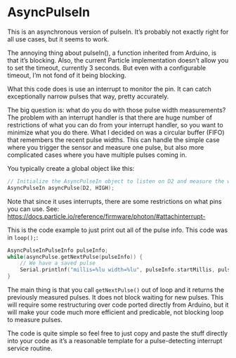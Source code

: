# AsyncPulseIn

This is an asynchronous version of pulseIn. It’s probably not exactly right for all use cases, but it seems to work.

The annoying thing about pulseIn(), a function inherited from Arduino, is that it’s blocking. Also, the current Particle implementation doesn’t allow you to set the timeout, currently 3 seconds. But even with a configurable timeout, I’m not fond of it being blocking.

What this code does is use an interrupt to monitor the pin. It can catch exceptionally narrow pulses that way, pretty accurately.

The big question is: what do you do with those pulse width measurements? The problem with an interrupt handler is that there are huge number of restrictions of what you can do from your interrupt handler, so you want to minimize what you do there. What I  decided on was a circular buffer (FIFO) that remembers the recent pulse widths. This can handle the simple case where you trigger the sensor and measure one pulse, but also more complicated cases where you have multiple pulses coming in.

You typically create a global object like this:
```cpp
// Initialize the AsyncPulseIn object to listen on D2 and measure the width of the HIGH part of the pulse
AsyncPulseIn asyncPulse(D2, HIGH);
```

Note that since it uses interrupts, there are some restrictions on what pins you can use. See:
https://docs.particle.io/reference/firmware/photon/#attachinterrupt-

This is the code example to just print out all of the pulse info. This code was in `loop();`:
```cpp
AsyncPulseInPulseInfo pulseInfo;
while(asyncPulse.getNextPulse(pulseInfo)) {
    // We have a saved pulse
    Serial.printlnf("millis=%lu width=%lu", pulseInfo.startMillis, pulseInfo.widthMicros);
}
```

The main thing is that you call `getNextPulse()` out of loop and it returns the previously measured pulses. It does not block waiting for new pulses. This will require some restructuring over code ported directly from Arduino, but it will make your code much more efficient and predicable, not blocking loop to measure pulses.

The code is quite simple so feel free to just copy and paste the stuff directly into your code as it’s a reasonable template for a pulse-detecting interrupt service routine.
